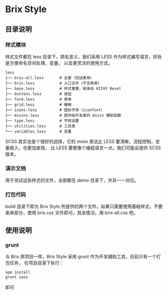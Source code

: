 # Brix Style

## 目录说明

### 样式模块

样式文件都在 less 目录下，顾名思义，我们采用 LESS 作为样式编写语言，好处是方便命名空间处理，变量，
以及更灵活的使用方式。

```
less
├── brix-all.less       # 全套（包括表单）
├── brix.less           # 入口文件（不含表单）
├── base.less           # 样式重置，继承自 KISSY Reset
├── buttons.less        # 按钮
├── form.less           # 表单
├── grid.less           # 栅格
├── icons.less          # 图标字体（iconfont）
├── mixins.less         # 提供给开发者的 mixin 辅助函数
├── type.less           # 字体设置
├── utilities.less      # 工具类
└── variables.less      # 变量
```

SCSS 其实也是个很好的选择，它的 mixin 用法比 LESS 要清晰，流程控制，变量嵌入，也更加直观，
比 LESS 要更像个编程语言一点。我们可能会提供 SCSS 版本。

### 演示文档

用于测试这些样式的文件，全部都在 demo 目录下，并非一一对应。

### 打包代码

build 目录下即为 Brix Style 所提供的两个文件。如果只需要使用基础样式，不要表单部分，使用
brix.css 文件即可。其余情况，用 brix-all.css 吧。

## 使用说明

### grunt

与 Brix 原项目一样，Brix Style 采用 grunt 作为开发辅助工具，目前只有一个打包任务，
在项目目录下执行：

```bash
npm install
grunt sass
```

即可

